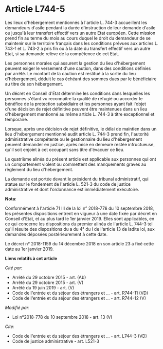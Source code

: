 # Article L744-5

Les lieux d'hébergement mentionnés à l'article L. 744-3 accueillent les demandeurs d'asile pendant la durée d'instruction de
leur demande d'asile ou jusqu'à leur transfert effectif vers un autre Etat européen. Cette mission prend fin au terme du mois
au cours duquel le droit du demandeur de se maintenir sur le territoire français dans les conditions prévues aux articles L.
743-1 et L. 743-2 a pris fin ou à la date du transfert effectif vers un autre Etat, si sa demande relève de la compétence de
cet Etat.

Les personnes morales qui assurent la gestion du lieu d'hébergement peuvent exiger le versement d'une caution, dans des
conditions définies par arrêté. Le montant de la caution est restitué à la sortie du lieu d'hébergement, déduit le cas
échéant des sommes dues par le bénéficiaire au titre de son hébergement.

Un décret en Conseil d'Etat détermine les conditions dans lesquelles les personnes s'étant vu reconnaître la qualité de
réfugié ou accorder le bénéfice de la protection subsidiaire et les personnes ayant fait l'objet d'une décision de rejet
définitive peuvent être maintenues dans un lieu d'hébergement mentionné au même article L. 744-3 à titre exceptionnel et
temporaire.

Lorsque, après une décision de rejet définitive, le délai de maintien dans un lieu d'hébergement mentionné audit article L.
744-3 prend fin, l'autorité administrative compétente ou le gestionnaire du lieu d'hébergement peuvent demander en justice,
après mise en demeure restée infructueuse, qu'il soit enjoint à cet occupant sans titre d'évacuer ce lieu.

Le quatrième alinéa du présent article est applicable aux personnes qui ont un comportement violent ou commettent des
manquements graves au règlement du lieu d'hébergement.

La demande est portée devant le président du tribunal administratif, qui statue sur le fondement de l'article L. 521-3 du
code de justice administrative et dont l'ordonnance est immédiatement exécutoire.

**Nota:**

Conformément à l'article 71 III de la loi n° 2018-778 du 10 septembre 2018, les présentes dispositions entrent en vigueur à
une date fixée par décret en Conseil d'Etat, et au plus tard le 1er janvier 2019. Elles sont applicables, en ce qui concerne
les dispositions du premier alinéa de l'article L. 744-3 tel qu'il résulte des dispositions du a du 4° du I de l'article 13
de ladite loi, aux demandes déposées postérieurement à cette date.

Le décret n° 2018-1159 du 14 décembre 2018 en son article 23 a fixé cette date au 1er janvier 2019.

**Liens relatifs à cet article**

_Cité par_:

  - Arrêté du 29 octobre 2015 - art. (Ab)
  - Arrêté du 29 octobre 2015 - art. (V)
  - Arrêté du 19 juin 2019 - art. (V)
  - Code de l'entrée et du séjour des étrangers et ... - art. R744-11 (VD)
  - Code de l'entrée et du séjour des étrangers et ... - art. R744-12 (V)

_Modifié par_:

  - Loi n°2018-778 du 10 septembre 2018 - art. 13 (V)

_Cite_:

  - Code de l'entrée et du séjour des étrangers et ... - art. L744-3 (VD)
  - Code de justice administrative - art. L521-3
